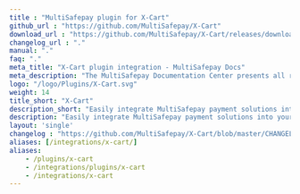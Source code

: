 ```yaml
---
title : "MultiSafepay plugin for X-Cart"
github_url : "https://github.com/MultiSafepay/X-Cart"
download_url : "https://github.com/MultiSafepay/X-Cart/releases/download/2.3.0/Plugin_X-Cart_2.3.0.zip"
changelog_url : "."
manual: "."
faq: "."
meta_title: "X-Cart plugin integration - MultiSafepay Docs"
meta_description: "The MultiSafepay Documentation Center presents all relevant information about our Plugins and API. You can also find support pages for payment methods, tools and general questions as well as the contact details of our Support and Integration Teams."
logo: "/logo/Plugins/X-Cart.svg"
weight: 14
title_short: "X-Cart"
description_short: "Easily integrate MultiSafepay payment solutions into your X-Cart webshop with the free plugin."
description: "Easily integrate MultiSafepay payment solutions into your X-Cart webshop with the free plugin."
layout: 'single'
changelog : "https://github.com/MultiSafepay/X-Cart/blob/master/CHANGELOG.md"
aliases: [/integrations/x-cart/]
aliases:
    - /plugins/x-cart
    - /integrations/plugins/x-cart
    - /integrations/x-cart
---
```

